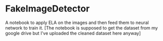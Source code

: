 # FakeImageDetector
A notebook to apply ELA on the images and then feed them to neural network to train it.
[The notebook is supposed to get the dataset from my google drive but I've uploaded the cleaned dataset here anyway]
